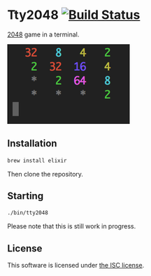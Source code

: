 # Tty2048 [![Build Status](https://travis-ci.org/lexmag/tty2048.svg)](https://travis-ci.org/lexmag/tty2048)

[2048](http://gabrielecirulli.github.io/2048) game in a terminal.

![Screenshot](./screenshot.png)

## Installation

```sh
brew install elixir
```

Then clone the repository.

## Starting

```sh
./bin/tty2048
```

Please note that this is still work in progress.

## License

This software is licensed under [the ISC license](LICENSE).
